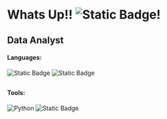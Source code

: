 # Whats Up!!  ![Static Badge](https://img.shields.io/badge/Bispo-white?style=social&label=I'm&labelColor=black)!
## Data Analyst

#### Languages:
![Static Badge](https://img.shields.io/badge/Portugu%C3%AAs-green?style=for-the-badge&label=BR&labelColor=black)
![Static Badge](https://img.shields.io/badge/English-purple?style=for-the-badge&label=EN&labelColor=black)
##


#### Tools:
![Python](https://img.shields.io/badge/Python-Black?style=for-the-badge&logo=python&logoColor=green&color=black)
![Static Badge](https://img.shields.io/badge/SQL-orange?style=for-the-badge&label=DB&labelColor=black)

